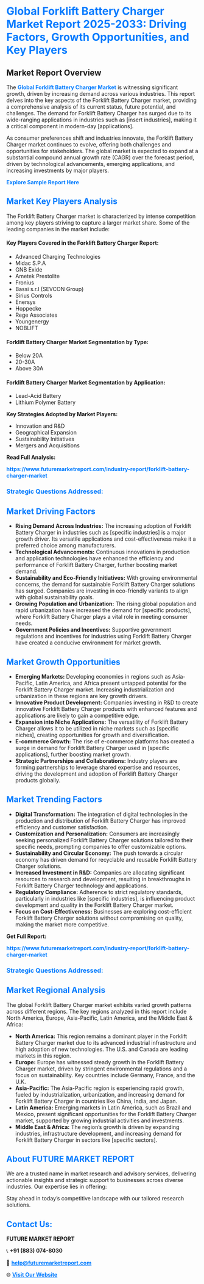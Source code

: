 <h1 style="color: #007BFF;">Global Forklift Battery Charger Market Report 2025-2033: Driving Factors, Growth Opportunities, and Key Players</h1>

<section id="overview">
<h2>Market Report Overview</h2>
<p>The <a href="https://www.futuremarketreport.com/industry-report/forklift-battery-charger-market" style="color: #007BFF; text-decoration: none;"><strong>Global Forklift Battery Charger Market</strong></a> is witnessing significant growth, driven by increasing demand across various industries. This report delves into the key aspects of the Forklift Battery Charger market, providing a comprehensive analysis of its current status, future potential, and challenges. The demand for Forklift Battery Charger has surged due to its wide-ranging applications in industries such as [insert industries], making it a critical component in modern-day [applications].</p>
<p>As consumer preferences shift and industries innovate, the Forklift Battery Charger market continues to evolve, offering both challenges and opportunities for stakeholders. The global market is expected to expand at a substantial compound annual growth rate (CAGR) over the forecast period, driven by technological advancements, emerging applications, and increasing investments by major players.</p>
</section>

<section id="overview">
<p><a href="https://www.futuremarketreport.com/request-sample/reportId=81320" style="color: #007BFF; text-decoration: none;"><strong>Explore Sample Report Here</strong></a></p>
</section>

<section id="key-players">
<h2 style="color: #007BFF;">Market Key Players Analysis</h2>
<p>The Forklift Battery Charger market is characterized by intense competition among key players striving to capture a larger market share. Some of the leading companies in the market include:</p>
<h4>Key Players Covered in the Forklift Battery Charger Report:</h4>
<ul><li>Advanced Charging Technologies</li><li>Midac S.P.A</li><li>GNB Exide</li><li>Ametek Prestolite</li><li>Fronius</li><li>Bassi s.r.l (SEVCON Group)</li><li>Sirius Controls</li><li>Enersys</li><li>Hoppecke</li><li>Rege Associates</li><li>Youngenergy</li><li>NOBLIFT</li></ul>
<h4>Forklift Battery Charger Market Segmentation by Type:</h4>
<ul><li>Below 20A</li><li>20-30A</li><li>Above 30A</li></ul>

<h4>Forklift Battery Charger Market Segmentation by Application:</h4>
<ul><li>Lead-Acid Battery</li><li>Lithium Polymer Battery</li></ul>
<p><strong>Key Strategies Adopted by Market Players:</strong></p>
<ul>
<li>Innovation and R&D</li>
<li>Geographical Expansion</li>
<li>Sustainability Initiatives</li>
<li>Mergers and Acquisitions</li>
</ul>
</section>

<section>
<p><strong>Read Full Analysis: </strong></p><a href="https://www.futuremarketreport.com/industry-report/forklift-battery-charger-market" style="color: #007BFF; text-decoration: none;"><strong>https://www.futuremarketreport.com/industry-report/forklift-battery-charger-market</strong></a>
<h3 style="color: #007BFF;">Strategic Questions Addressed:</h3>
</section>

<section id="driving-factors">
<h2 style="color: #007BFF;">Market Driving Factors</h2>
<ul>
<li><strong>Rising Demand Across Industries:</strong> The increasing adoption of Forklift Battery Charger in industries such as [specific industries] is a major growth driver. Its versatile applications and cost-effectiveness make it a preferred choice among manufacturers.</li>
<li><strong>Technological Advancements:</strong> Continuous innovations in production and application technologies have enhanced the efficiency and performance of Forklift Battery Charger, further boosting market demand.</li>
<li><strong>Sustainability and Eco-Friendly Initiatives:</strong> With growing environmental concerns, the demand for sustainable Forklift Battery Charger solutions has surged. Companies are investing in eco-friendly variants to align with global sustainability goals.</li>
<li><strong>Growing Population and Urbanization:</strong> The rising global population and rapid urbanization have increased the demand for [specific products], where Forklift Battery Charger plays a vital role in meeting consumer needs.</li>
<li><strong>Government Policies and Incentives:</strong> Supportive government regulations and incentives for industries using Forklift Battery Charger have created a conducive environment for market growth.</li>
</ul>
</section>

<section id="growth-opportunities">
<h2 style="color: #007BFF;">Market Growth Opportunities</h2>
<ul>
<li><strong>Emerging Markets:</strong> Developing economies in regions such as Asia-Pacific, Latin America, and Africa present untapped potential for the Forklift Battery Charger market. Increasing industrialization and urbanization in these regions are key growth drivers.</li>
<li><strong>Innovative Product Development:</strong> Companies investing in R&D to create innovative Forklift Battery Charger products with enhanced features and applications are likely to gain a competitive edge.</li>
<li><strong>Expansion into Niche Applications:</strong> The versatility of Forklift Battery Charger allows it to be utilized in niche markets such as [specific niches], creating opportunities for growth and diversification.</li>
<li><strong>E-commerce Growth:</strong> The rise of e-commerce platforms has created a surge in demand for Forklift Battery Charger used in [specific applications], further boosting market growth.</li>
<li><strong>Strategic Partnerships and Collaborations:</strong> Industry players are forming partnerships to leverage shared expertise and resources, driving the development and adoption of Forklift Battery Charger products globally.</li>
</ul>
</section>

<section id="trending-factors">
<h2 style="color: #007BFF;">Market Trending Factors</h2>
<ul>
<li><strong>Digital Transformation:</strong> The integration of digital technologies in the production and distribution of Forklift Battery Charger has improved efficiency and customer satisfaction.</li>
<li><strong>Customization and Personalization:</strong> Consumers are increasingly seeking personalized Forklift Battery Charger solutions tailored to their specific needs, prompting companies to offer customizable options.</li>
<li><strong>Sustainability and Circular Economy:</strong> The push towards a circular economy has driven demand for recyclable and reusable Forklift Battery Charger solutions.</li>
<li><strong>Increased Investment in R&D:</strong> Companies are allocating significant resources to research and development, resulting in breakthroughs in Forklift Battery Charger technology and applications.</li>
<li><strong>Regulatory Compliance:</strong> Adherence to strict regulatory standards, particularly in industries like [specific industries], is influencing product development and quality in the Forklift Battery Charger market.</li>
<li><strong>Focus on Cost-Effectiveness:</strong> Businesses are exploring cost-efficient Forklift Battery Charger solutions without compromising on quality, making the market more competitive.</li>
</ul>
</section>

<section>
<p><strong>Get Full Report: </strong></p><a href="https://www.futuremarketreport.com/industry-report/forklift-battery-charger-market" style="color: #007BFF; text-decoration: none;"><strong>https://www.futuremarketreport.com/industry-report/forklift-battery-charger-market</strong></a>
<h3 style="color: #007BFF;">Strategic Questions Addressed:</h3>
</section>


<section id="regional-analysis">
<h2 style="color: #007BFF;">Market Regional Analysis</h2>
<p>The global Forklift Battery Charger market exhibits varied growth patterns across different regions. The key regions analyzed in this report include North America, Europe, Asia-Pacific, Latin America, and the Middle East & Africa:</p>
<ul>
<li><strong>North America:</strong> This region remains a dominant player in the Forklift Battery Charger market due to its advanced industrial infrastructure and high adoption of new technologies. The U.S. and Canada are leading markets in this region.</li>
<li><strong>Europe:</strong> Europe has witnessed steady growth in the Forklift Battery Charger market, driven by stringent environmental regulations and a focus on sustainability. Key countries include Germany, France, and the U.K.</li>
<li><strong>Asia-Pacific:</strong> The Asia-Pacific region is experiencing rapid growth, fueled by industrialization, urbanization, and increasing demand for Forklift Battery Charger in countries like China, India, and Japan.</li>
<li><strong>Latin America:</strong> Emerging markets in Latin America, such as Brazil and Mexico, present significant opportunities for the Forklift Battery Charger market, supported by growing industrial activities and investments.</li>
<li><strong>Middle East & Africa:</strong> The region’s growth is driven by expanding industries, infrastructure development, and increasing demand for Forklift Battery Charger in sectors like [specific sectors].</li>
</ul>
</section>

<footer>
<h2 style="color: #007BFF;">About FUTURE MARKET REPORT</h2>
<p>We are a trusted name in market research and advisory services, delivering actionable insights and strategic support to businesses across diverse industries. Our expertise lies in offering:</p>

<p>Stay ahead in today’s competitive landscape with our tailored research solutions.</p>

<h2 style="color: #007BFF;">Contact Us:</h2>
<p><strong>FUTURE MARKET REPORT</strong></p>
<p>📞 <strong>+91 (883) 074-8030</strong></p>
<p>📧 <strong><a href="mailto:help@futuremarketreport.com" style="color: #007BFF;">help@futuremarketreport.com</a></strong></p>
<p>🌐 <strong><a href="https://www.futuremarketreport.com/" style="color: #007BFF;">Visit Our Website</a></strong></p>
</footer>